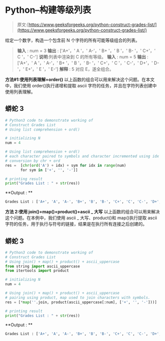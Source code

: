 # Python–构建等级列表

> 原文:[https://www.geeksforgeeks.org/python-construct-grades-list/](https://www.geeksforgeeks.org/python-construct-grades-list/)

给定一个数字，构造一个包含前 N 个字符的所有可能等级组合的列表。

> **输入** : num = 3
> **输出** : ['A+'，' A '，' A-'，' B+ '，' B '，' B- '，' C+'，' C '，' C-']
> **说明**:列表中渲染到 C 的所有等级。
> **输入** : num = 5
> **输出** : ['A+'，' A '，' A-'，' B+ '，' B '，' B- '，' C+'，' C '，' C-'，' D+'，' D-'，' E+'，' E '，' E-']
> **解释** : 5 对应 E，遂全组合。

**方法#1:使用列表理解+order()**
以上函数的组合可以用来解决这个问题。在本文中，我们使用 order()执行递增和提取 ascii 字符的任务，并且在字符列表创建中使用列表理解。

## 蟒蛇 3

```py
# Python3 code to demonstrate working of
# Construct Grades List
# Using list comprehension + ord()

# initializing N
num = 4

# Using list comprehension + ord()
# each character paired to symbols and character incremented using idx
# conversion by chr + ord
res =  [chr(ord('A') + idx) + sym for idx in range(num)
       for sym in ['+', '', '-']]      

# printing result
print("Grades List : " + str(res))
```

**Output : **

```py
Grades List : ['A+', 'A', 'A-', 'B+', 'B', 'B-', 'C+', 'C', 'C-', 'D+', 'D', 'D-']
```

**方法 2:使用 join()+map()+product()+ascii _ 大写**
以上函数的组合可以用来解决这个问题。在本例中，我们使用 ascii _ 大写、product()和 map()执行提取 ascii 字符的任务，用于执行与符号的链接，结果是在执行所有连接之后创建的。

## 蟒蛇 3

```py
# Python3 code to demonstrate working of
# Construct Grades List
# Using join() + map() + product() + ascii_uppercase
from string import ascii_uppercase
from itertools import product

# initializing N
num = 4

# Using join() + map() + product() + ascii_uppercase
# pairing using product, map used to join characters with symbols.
res = [*map(''.join, product(ascii_uppercase[:num], ['+', '', '-']))]

# printing result
print("Grades List : " + str(res))
```

**Output : **

```py
Grades List : ['A+', 'A', 'A-', 'B+', 'B', 'B-', 'C+', 'C', 'C-', 'D+', 'D', 'D-']
```